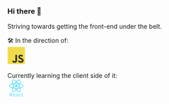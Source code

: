 ### Hi there 👋  

Striving towards getting the front-end under the belt.

🛠️ In the direction of:     
<img src="https://raw.githubusercontent.com/devicons/devicon/master/icons/javascript/javascript-original.svg" alt="javascript" width="40" height="40"/>

Currently learning the client side of it:      
 <img src="https://raw.githubusercontent.com/devicons/devicon/master/icons/react/react-original-wordmark.svg" alt="react" width="40" height="40"/>
